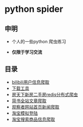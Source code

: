 # python spider
## 申明

+ 个人的一些python 爬虫练习

+ **仅限于学习交流**

## 目录

+ [bilibili用户信息爬取](https://github.com/liangzhuz/python_spider/tree/master/bilibili-user-info)
+ [下载工具](https://github.com/liangzhuz/python_spider/tree/master/file_download)
+ [房天下新房二手房redis分布式爬虫](https://github.com/liangzhuz/fangtianxia_redis)
+ [简书全站文章爬取](https://github.com/liangzhuz/jianshucode)
+ [观察者网站首页新闻爬取](https://github.com/liangzhuz/python_spider/tree/master/guanchazhe)
+ [淘宝模拟登陆](https://github.com/liangzhuz/python_spider/tree/master/login_taobao)
+ [淘宝搜索商品信息爬取](https://github.com/liangzhuz/python_spider/tree/master/taobao_search_commodity_info)

